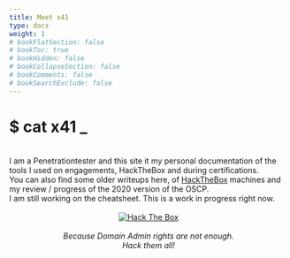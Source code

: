 ```yaml
---
title: Meet x41
type: docs
weight: 1
# bookFlatSection: false
# bookToc: true
# bookHidden: false
# bookCollapseSection: false
# bookComments: false
# bookSearchExclude: false
---
```


# $ cat x41 _

<br>
I am a Penetrationtester and this site it my personal documentation of the tools I used on engagements, HackTheBox and during certifications.
<br>
You can also find some older writeups here, of <a href="https://www.hackthebox.eu" target="_blank">HackTheBox</a> machines and my review / progress of the 2020 version of the OSCP. 
<br>
I am still working on the cheatsheet. This is a work in progress right now.
<br>
<br>
<center><a href="https://app.hackthebox.eu/profile/19285" target="_blank"><img src="https://www.hackthebox.eu/badge/image/19285" alt="Hack The Box"></a></center>
<br>
<center><i>Because Domain Admin rights are not enough.</i></center>
<center><i>Hack them all!</i></center>